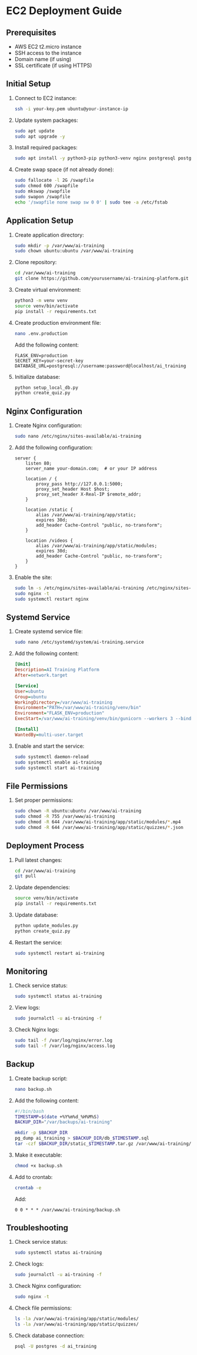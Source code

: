 # EC2 Deployment Guide

## Prerequisites
- AWS EC2 t2.micro instance
- SSH access to the instance
- Domain name (if using)
- SSL certificate (if using HTTPS)

## Initial Setup

1. Connect to EC2 instance:
   ```bash
   ssh -i your-key.pem ubuntu@your-instance-ip
   ```

2. Update system packages:
   ```bash
   sudo apt update
   sudo apt upgrade -y
   ```

3. Install required packages:
   ```bash
   sudo apt install -y python3-pip python3-venv nginx postgresql postgresql-contrib
   ```

4. Create swap space (if not already done):
   ```bash
   sudo fallocate -l 2G /swapfile
   sudo chmod 600 /swapfile
   sudo mkswap /swapfile
   sudo swapon /swapfile
   echo '/swapfile none swap sw 0 0' | sudo tee -a /etc/fstab
   ```

## Application Setup

1. Create application directory:
   ```bash
   sudo mkdir -p /var/www/ai-training
   sudo chown ubuntu:ubuntu /var/www/ai-training
   ```

2. Clone repository:
   ```bash
   cd /var/www/ai-training
   git clone https://github.com/yourusername/ai-training-platform.git .
   ```

3. Create virtual environment:
   ```bash
   python3 -m venv venv
   source venv/bin/activate
   pip install -r requirements.txt
   ```

4. Create production environment file:
   ```bash
   nano .env.production
   ```
   Add the following content:
   ```
   FLASK_ENV=production
   SECRET_KEY=your-secret-key
   DATABASE_URL=postgresql://username:password@localhost/ai_training
   ```

5. Initialize database:
   ```bash
   python setup_local_db.py
   python create_quiz.py
   ```

## Nginx Configuration

1. Create Nginx configuration:
   ```bash
   sudo nano /etc/nginx/sites-available/ai-training
   ```

2. Add the following configuration:
   ```nginx
   server {
       listen 80;
       server_name your-domain.com;  # or your IP address

       location / {
           proxy_pass http://127.0.0.1:5000;
           proxy_set_header Host $host;
           proxy_set_header X-Real-IP $remote_addr;
       }

       location /static {
           alias /var/www/ai-training/app/static;
           expires 30d;
           add_header Cache-Control "public, no-transform";
       }

       location /videos {
           alias /var/www/ai-training/app/static/modules;
           expires 30d;
           add_header Cache-Control "public, no-transform";
       }
   }
   ```

3. Enable the site:
   ```bash
   sudo ln -s /etc/nginx/sites-available/ai-training /etc/nginx/sites-enabled
   sudo nginx -t
   sudo systemctl restart nginx
   ```

## Systemd Service

1. Create systemd service file:
   ```bash
   sudo nano /etc/systemd/system/ai-training.service
   ```

2. Add the following content:
   ```ini
   [Unit]
   Description=AI Training Platform
   After=network.target

   [Service]
   User=ubuntu
   Group=ubuntu
   WorkingDirectory=/var/www/ai-training
   Environment="PATH=/var/www/ai-training/venv/bin"
   Environment="FLASK_ENV=production"
   ExecStart=/var/www/ai-training/venv/bin/gunicorn --workers 3 --bind 127.0.0.1:5000 wsgi:app

   [Install]
   WantedBy=multi-user.target
   ```

3. Enable and start the service:
   ```bash
   sudo systemctl daemon-reload
   sudo systemctl enable ai-training
   sudo systemctl start ai-training
   ```

## File Permissions

1. Set proper permissions:
   ```bash
   sudo chown -R ubuntu:ubuntu /var/www/ai-training
   sudo chmod -R 755 /var/www/ai-training
   sudo chmod -R 644 /var/www/ai-training/app/static/modules/*.mp4
   sudo chmod -R 644 /var/www/ai-training/app/static/quizzes/*.json
   ```

## Deployment Process

1. Pull latest changes:
   ```bash
   cd /var/www/ai-training
   git pull
   ```

2. Update dependencies:
   ```bash
   source venv/bin/activate
   pip install -r requirements.txt
   ```

3. Update database:
   ```bash
   python update_modules.py
   python create_quiz.py
   ```

4. Restart the service:
   ```bash
   sudo systemctl restart ai-training
   ```

## Monitoring

1. Check service status:
   ```bash
   sudo systemctl status ai-training
   ```

2. View logs:
   ```bash
   sudo journalctl -u ai-training -f
   ```

3. Check Nginx logs:
   ```bash
   sudo tail -f /var/log/nginx/error.log
   sudo tail -f /var/log/nginx/access.log
   ```

## Backup

1. Create backup script:
   ```bash
   nano backup.sh
   ```

2. Add the following content:
   ```bash
   #!/bin/bash
   TIMESTAMP=$(date +%Y%m%d_%H%M%S)
   BACKUP_DIR="/var/backups/ai-training"
   
   mkdir -p $BACKUP_DIR
   pg_dump ai_training > $BACKUP_DIR/db_$TIMESTAMP.sql
   tar -czf $BACKUP_DIR/static_$TIMESTAMP.tar.gz /var/www/ai-training/app/static
   ```

3. Make it executable:
   ```bash
   chmod +x backup.sh
   ```

4. Add to crontab:
   ```bash
   crontab -e
   ```
   Add:
   ```
   0 0 * * * /var/www/ai-training/backup.sh
   ```

## Troubleshooting

1. Check service status:
   ```bash
   sudo systemctl status ai-training
   ```

2. Check logs:
   ```bash
   sudo journalctl -u ai-training -f
   ```

3. Check Nginx configuration:
   ```bash
   sudo nginx -t
   ```

4. Check file permissions:
   ```bash
   ls -la /var/www/ai-training/app/static/modules/
   ls -la /var/www/ai-training/app/static/quizzes/
   ```

5. Check database connection:
   ```bash
   psql -U postgres -d ai_training
   ``` 